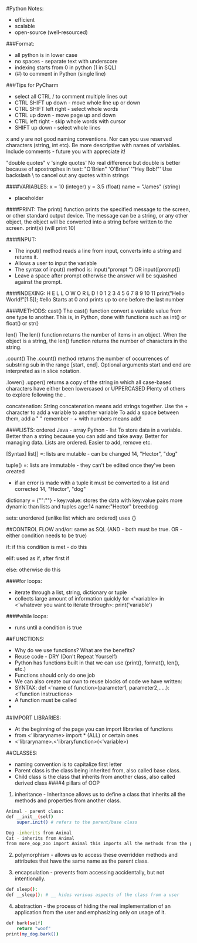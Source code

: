 #Python Notes:
* efficient
* scalable
* open-source (well-resourced)

###Format:
* all python is in lower case
* no spaces - separate text with underscore
* indexing starts from 0 in python (1 in SQL)
* (#) to comment in Python (single line)

###Tips for PyCharm
* select all CTRL / to comment multiple lines out
* CTRL SHIFT up down - move whole line up or down
* CTRL SHIFT left right - select whole words
* CTRL up down - move page up and down
* CTRL left right - skip whole words with cursor
* SHIFT up down - select whole lines

x and y are not good naming conventions. Nor can you use reserved characters (string, int etc).
Be more descriptive with names of variables.
Include comments - future you with appreciate it!

"double quotes" v 'single quotes'
No real difference but double is better because of apostrophes in text:
"O'Brien"
'O\'Brien'
'\"Hey Bob!\"'
Use backslash \ to cancel out any quotes within strings

####VARIABLES:
x = 10 (integer)
y = 3.5 (float)
name = "James" (string)

* placeholder 

####PRINT:
The print() function prints the specified message to the screen, or other standard output device.
The message can be a string, or any other object, the object will be converted into a string before written to the screen.
print(x) (will print 10)

####INPUT:
* The input() method reads a line from input, converts into a string and returns it.
* Allows a user to input the variable
* The syntax of input() method is: input("prompt ") OR input([prompt])
* Leave a space after prompt otherwise the answer will be squashed against the prompt.

####INDEXING:
H E L L O   W O R L D  !
0 1 2 3 4 5 6 7 8 9 10 11
print("Hello World!"[1:5]); #ello
Starts at 0 and prints up to one before the last number


####METHODS:
cast()
The cast() function convert a variable value from one type to another.
This is, in Python, done with functions such as int() or float() or str()

len()
The len() function returns the number of items in an object.
When the object is a string, the len() function returns the number of characters in the string.

.count()
The .count() method returns the number of occurrences of substring sub in the range [start, end].
Optional arguments start and end are interpreted as in slice notation.

.lower()
.upper()
returns a copy of the string in which all case-based characters have either been lowercased
or UPPERCASED
Plenty of others to explore following the .

concatenation:
String concatenation means add strings together.
Use the + character to add a variable to another variable
To add a space between them, add a " "
remember - + with numbers means add!

####LISTS:
ordered
Java - array
Python - list
To store data in a variable. Better than a string because you can add and take away.
Better for managing data. Lists are ordered.
Easier to add, remove etc.

[Syntax]
list[] =:
lists are mutable - can be changed
14, "Hector", "dog"

tuple() =:
lists are immutable - they can't be edited once they've been created
* if an error is made with a tuple it must be converted to a list and corrected
14, "Hector", "dog"

dictionary = {"":""} - key:value:
stores the data with key:value pairs
more dynamic than lists and tuples
age:14
name:"Hector"
breed:dog

sets:
unordered (unlike list which are ordered)
uses {}


##CONTROL FLOW
and/or:
same as SQL (AND - both must be true. OR - either condition needs to be true)

if:
if this condition is met - do this

elif:
used as if, after first if

else:
otherwise do this

####for loops:
* iterate through a list, string, dictionary or tuple
* collects large amount of information quickly
for <'variable> in <'whatever you want to iterate through>:
    print('variable')
    
####while loops:
* runs until a condition is true


##FUNCTIONS:

* Why do we use functions? What are the benefits?
* Reuse code - DRY (Don't Repeat Yourself)
* Python has functions built in that we can use (print(), format(), len(), etc.)
* Functions should only do one job
* We can also create our own to reuse blocks of code we have written:
* SYNTAX:
def <'name of function>(parameter1, parameter2,.....):
    <'function instructions>
* A function must be called
*

##IMPORT LIBRARIES:
* At the beginning of the page you can import libraries of functions
* from <'libraryname> import * (ALL) or certain ones
* <'libraryname>.<'libraryfunction>(<'variable>)

##CLASSES:
* naming convention is to capitalize first letter
* Parent class is the class being inherited from, also called base class.
* Child class is the class that inherits from another class, also called derived class
####4 pillars of OOP
1. inheritance - Inheritance allows us to define a class that inherits all the methods and properties from another class.
```bash
Animal - parent class:
def __init__(self)
    super.init() # refers to the parent/base class

Dog -inherits from Animal
Cat - inherits from Animal
from more_oop_zoo import Animal this imports all the methods from the parent class
```

2. polymorphism - allows us to access these overridden methods and attributes that have the same name as the parent class.

3. encapsulation - prevents from accessing accidentally, but not intentionally.
```bash
def sleep():
def __sleep(): # __ hides various aspects of the class from a user
```
4. abstraction - the process of hiding the real implementation of an application from the user and emphasizing only on usage of it.
```bash
def bark(self)
    return "woof"
print(my_dog.bark())
```
